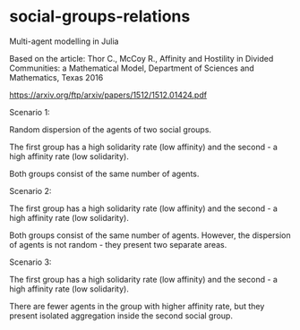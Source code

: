 # social-groups-relations
Multi-agent modelling in Julia

Based on the article:
Thor C., McCoy R., Affinity and Hostility in Divided Communities: a Mathematical Model, Department of Sciences and Mathematics, Texas 2016

https://arxiv.org/ftp/arxiv/papers/1512/1512.01424.pdf

Scenario 1: 

Random dispersion of the agents of two social groups. 

The first group has a high solidarity rate (low affinity) and the second - a high affinity rate (low solidarity).

Both groups consist of the same number of agents.

Scenario 2:

The first group has a high solidarity rate (low affinity) and the second - a high affinity rate (low solidarity).

Both groups consist of the same number of agents.
However, the dispersion of agents is not random - they present two separate areas.

Scenario 3:

The first group has a high solidarity rate (low affinity) and the second - a high affinity rate (low solidarity).

There are fewer agents in the group with higher affinity rate, but they present isolated aggregation inside the second social group.
